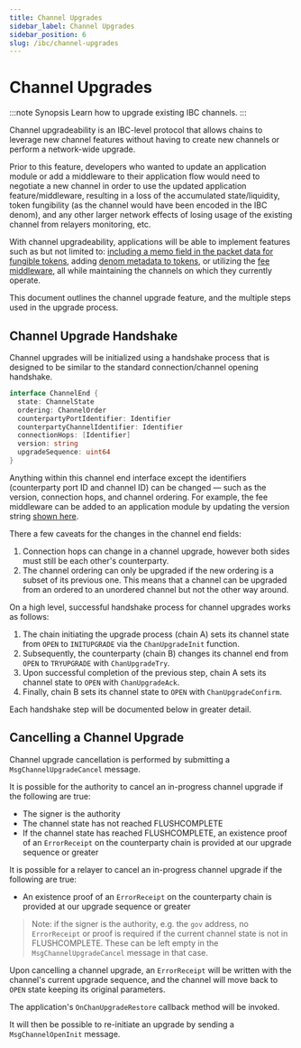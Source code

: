 ```yaml
---
title: Channel Upgrades
sidebar_label: Channel Upgrades
sidebar_position: 6
slug: /ibc/channel-upgrades
---
```


# Channel Upgrades

:::note Synopsis
Learn how to upgrade existing IBC channels.
:::

Channel upgradeability is an IBC-level protocol that allows chains to leverage new channel features without having to create new channels or perform a network-wide upgrade. 

Prior to this feature, developers who wanted to update an application module or add a middleware to their application flow would need to negotiate a new channel in order to use the updated application feature/middleware, resulting in a loss of the accumulated state/liquidity, token fungibility (as the channel would have been encoded in the IBC denom), and any other larger network effects of losing usage of the existing channel from relayers monitoring, etc.

With channel upgradeability, applications will be able to implement features such as but not limited to: [including a memo field in the packet data for fungible tokens](https://github.com/cosmos/ibc/pull/842), adding [denom metadata to tokens](https://github.com/cosmos/ibc/discussions/719), or utilizing the [fee middleware](https://github.com/cosmos/ibc/tree/main/spec/app/ics-029-fee-payment), all while maintaining the channels on which they currently operate.

This document outlines the channel upgrade feature, and the multiple steps used in the upgrade process.

## Channel Upgrade Handshake

Channel upgrades will be initialized using a handshake process that is designed to be similar to the standard connection/channel opening handshake.

```go
interface ChannelEnd {
  state: ChannelState
  ordering: ChannelOrder
  counterpartyPortIdentifier: Identifier
  counterpartyChannelIdentifier: Identifier
  connectionHops: [Identifier]
  version: string
  upgradeSequence: uint64
}
```

Anything within this channel end interface except the identifiers (counterparty port ID and channel ID) can be changed — such as the version, connection hops, and channel ordering. For example, the fee middleware can be added to an application module by updating the version string [shown here](https://github.com/cosmos/ibc-go/blob/995b647381b909e9d6065d6c21004f18fab37f55/modules/apps/29-fee/types/metadata.pb.go#L28).

There a few caveats for the changes in the channel end fields:

1. Connection hops can change in a channel upgrade, however both sides must still be each other's counterparty.
2. The channel ordering can only be upgraded if the new ordering is a subset of its previous one. This means that a channel can be upgraded from an ordered to an unordered channel but not the other way around.

On a high level, successful handshake process for channel upgrades works as follows:

1. The chain initiating the upgrade process (chain A) sets its channel state from `OPEN` to `INITUPGRADE` via the `ChanUpgradeInit` function.
2. Subsequently, the counterparty (chain B) changes its channel end from `OPEN` to `TRYUPGRADE` with `ChanUpgradeTry`.
3. Upon successful completion of the previous step, chain A sets its channel state to `OPEN` with `ChanUpgradeAck`.
4. Finally, chain B sets its channel state to `OPEN` with `ChanUpgradeConfirm`.

Each handshake step will be documented below in greater detail.

## Cancelling a Channel Upgrade

Channel upgrade cancellation is performed by submitting a `MsgChannelUpgradeCancel` message.

It is possible for the authority to cancel an in-progress channel upgrade if the following are true:

- The signer is the authority
- The channel state has not reached FLUSHCOMPLETE
- If the channel state has reached FLUSHCOMPLETE, an existence proof of an `ErrorReceipt` on the counterparty chain is provided at our upgrade sequence or greater

It is possible for a relayer to cancel an in-progress channel upgrade if the following are true:
- An existence proof of an `ErrorReceipt` on the counterparty chain is provided at our upgrade sequence or greater

> Note: if the signer is the authority, e.g. the `gov` address, no `ErrorReceipt` or proof is required if the current channel state is not in FLUSHCOMPLETE.
> These can be left empty in the `MsgChannelUpgradeCancel` message in that case.

Upon cancelling a channel upgrade, an `ErrorReceipt` will be written with the channel's current upgrade sequence, and
the channel will move back to `OPEN` state keeping its original parameters.

The application's `OnChanUpgradeRestore` callback method will be invoked.

It will then be possible to re-initiate an upgrade by sending a `MsgChannelOpenInit` message.
